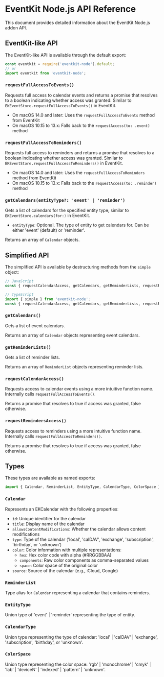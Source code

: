 # EventKit Node.js API Reference

This document provides detailed information about the EventKit Node.js addon API.

## EventKit-like API

The EventKit-like API is available through the default export:

```javascript
const eventkit = require('eventkit-node').default;
// or
import eventkit from 'eventkit-node';
```

### `requestFullAccessToEvents()`

Requests full access to calendar events and returns a promise that resolves to a boolean indicating whether access was granted.
Similar to `EKEventStore.requestFullAccessToEvents()` in EventKit.

- On macOS 14.0 and later: Uses the `requestFullAccessToEvents` method from EventKit
- On macOS 10.15 to 13.x: Falls back to the `requestAccess(to: .event)` method

### `requestFullAccessToReminders()`

Requests full access to reminders and returns a promise that resolves to a boolean indicating whether access was granted.
Similar to `EKEventStore.requestFullAccessToReminders()` in EventKit.

- On macOS 14.0 and later: Uses the `requestFullAccessToReminders` method from EventKit
- On macOS 10.15 to 13.x: Falls back to the `requestAccess(to: .reminder)` method

### `getCalendars(entityType?: 'event' | 'reminder')`

Gets a list of calendars for the specified entity type, similar to `EKEventStore.calendars(for:)` in EventKit.

- `entityType`: Optional. The type of entity to get calendars for. Can be either 'event' (default) or 'reminder'.

Returns an array of `Calendar` objects.

## Simplified API

The simplified API is available by destructuring methods from the `simple` object:

```javascript
// JavaScript
const { requestCalendarAccess, getCalendars, getReminderLists, requestRemindersAccess } = require('eventkit-node').simple;

// TypeScript
import { simple } from 'eventkit-node';
const { requestCalendarAccess, getCalendars, getReminderLists, requestRemindersAccess } = simple;
```

### `getCalendars()`

Gets a list of event calendars.

Returns an array of `Calendar` objects representing event calendars.

### `getReminderLists()`

Gets a list of reminder lists.

Returns an array of `ReminderList` objects representing reminder lists.

### `requestCalendarAccess()`

Requests access to calendar events using a more intuitive function name.
Internally calls `requestFullAccessToEvents()`.

Returns a promise that resolves to true if access was granted, false otherwise.

### `requestRemindersAccess()`

Requests access to reminders using a more intuitive function name.
Internally calls `requestFullAccessToReminders()`.

Returns a promise that resolves to true if access was granted, false otherwise.

## Types

These types are available as named exports:

```typescript
import { Calendar, ReminderList, EntityType, CalendarType, ColorSpace } from 'eventkit-node';
```

### `Calendar`

Represents an EKCalendar with the following properties:

- `id`: Unique identifier for the calendar
- `title`: Display name of the calendar
- `allowsContentModifications`: Whether the calendar allows content modifications
- `type`: Type of the calendar ('local', 'calDAV', 'exchange', 'subscription', 'birthday', or 'unknown')
- `color`: Color information with multiple representations:
  - `hex`: Hex color code with alpha (#RRGGBBAA)
  - `components`: Raw color components as comma-separated values
  - `space`: Color space of the original color
- `source`: Source of the calendar (e.g., iCloud, Google)

### `ReminderList`

Type alias for `Calendar` representing a calendar that contains reminders.

### `EntityType`

Union type of 'event' | 'reminder' representing the type of entity.

### `CalendarType`

Union type representing the type of calendar: 'local' | 'calDAV' | 'exchange', 'subscription', 'birthday', or 'unknown'.

### `ColorSpace`

Union type representing the color space: 'rgb' | 'monochrome' | 'cmyk' | 'lab' | 'deviceN' | 'indexed' | 'pattern' | 'unknown'. 